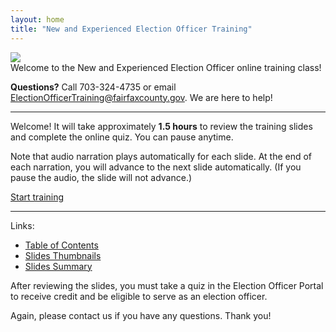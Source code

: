 ```yaml
---
layout: home
title: "New and Experienced Election Officer Training"
---
```


<img class="hero-image" src="{{ site.url }}/assets/img/new-eos-2.png">

<div class="homepage-intro">
Welcome to the New and Experienced Election Officer online training class!
</div>

**Questions?** Call 703-324-4735 or email ElectionOfficerTraining@fairfaxcounty.gov. We are here to help!

---

Welcome! It will take approximately **1.5 hours** to review the training slides and complete the online quiz. You can pause anytime.

Note that audio narration plays automatically for each slide. At the end of each narration, you will advance to the next slide automatically. (If you pause the audio, the slide will not advance.)

<div>
<a class="homepage-button" href="./slides/001">Start training</a>
</div>

---

Links:
* <a href="./toc">Table of Contents</a>
* <a href="./thumbnails">Slides Thumbnails</a>
* <a href="./summary">Slides Summary</a>

After reviewing the slides, you must take a quiz in the Election Officer Portal to receive credit and be eligible to serve as an election officer.

Again, please contact us if you have any questions. Thank you!
